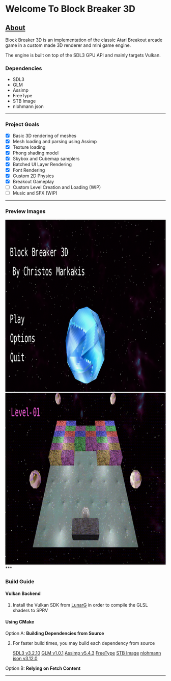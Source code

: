 # Welcome To Block Breaker 3D

## <ins>About</ins>
<p> Block Breaker 3D is an implementation of the classic Atari Breakout arcade game in a custom made 3D renderer and mini game engine.</p>
<p>The engine is built on top of the SDL3 GPU API and mainly targets Vulkan.</p>

### Dependencies
- SDL3
- GLM
- Assimp
- FreeType
- STB Image
- nlohmann json
***
### Project Goals
- [x] Basic 3D rendering of meshes
- [x] Mesh loading and parsing using Assimp
- [x] Texture loading
- [x] Phong shading model
- [x] Skybox and Cubemap samplers
- [x] Batched UI Layer Rendering
- [x] Font Rendering
- [x] Custom 2D Physics
- [x] Breakout Gameplay
- [ ] Custom Level Creation and Loading (WIP)
- [ ] Music and SFX (WIP)
***
### Preview Images
<img src="Previews/prev_title.png" width="960" height="540"/>
<img src="Previews/prev_game.gif" width="960" height="540"/>
***

### Build Guide
#### Vulkan Backend
1. Install the Vulkan SDK from [LunarG](https://vulkan.lunarg.com/) in order to compile the GLSL shaders to SPRV
#### Using CMake
Option A: **Building Dependencies from Source**

2. For faster build times, you may build each dependency from source

    [SDL3 v3.2.10](https://github.com/libsdl-org/SDL/tree/877399b2b2cf21e67554ed9046410f268ce1d1b2)
    [GLM v1.0.1](https://github.com/g-truc/glm/tree/0af55ccecd98d4e5a8d1fad7de25ba429d60e863)
    [Assimp v5.4.3](https://github.com/assimp/assimp/tree/c35200e38ea8f058812b83de2ef32c6093b0ece2)
    [FreeType](https://gitlab.com/freetype/freetype/-/tree/ae3879c0a1214faa59fb598bf7d5a38bb35c054b)
    [STB Image](https://github.com/nothings/stb)
    [nlohmann json v3.12.0](https://github.com/nlohmann/json/tree/51a77f1dcac97f917db2621a5945f4305ff1bf9f)

Option B: **Relying on Fetch Content**
***